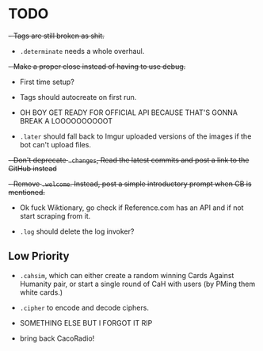 # TODO

 ~~- Tags are still broken as shit.~~

 - `.determinate` needs a whole overhaul.

 ~~- Make a proper close instead of having to use debug.~~

 - First time setup?

 - Tags should autocreate on first run.

 - OH BOY GET READY FOR OFFICIAL API BECAUSE THAT'S GONNA BREAK A LOOOOOOOOOOT

 - `.later` should fall back to Imgur uploaded versions of the images if the bot can't upload files.

 ~~- Don't deprecate `.changes`, Read the latest commits and post a link to the GitHub instead~~

 ~~- Remove `.welcome`. Instead, post a simple introductory prompt when CB is mentioned.~~

 - Ok fuck Wiktionary, go check if Reference.com has an API and if not start scraping from it.

 - `.log` should delete the log invoker?

## Low Priority

 - `.cahsim`, which can either create a random winning Cards Against Humanity  pair, or start a single round of CaH with users (by PMing them white cards.)

 - `.cipher` to encode and decode ciphers.

 - SOMETHING ELSE BUT I FORGOT IT RIP

 - bring back CacoRadio!